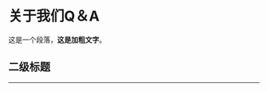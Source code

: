 <!-- 你的原始Markdown内容从这里开始 -->
# 关于我们Q＆A

这是一个段落，**这是加粗文字**。
## 二级标题
<!-- 你的原始Markdown内容到这里结束 -->

---

<!-- 神奇的自适应脚本从这里开始 -->
<script>
// 1. 阻止浏览器默认的纯文本渲染行为
document.open();
document.close();

// 2. 获取当前文档的整个Markdown文本
let rawText = document.documentElement.textContent;

// 3. 找到内容的分隔点（比如用注释或者特定标记）
// 这里我们用 `---` 作为分隔符，分隔符之前是内容，之后是脚本
let splitIndex = rawText.lastIndexOf('---');
let markdownContent = rawText.substring(0, splitIndex).trim();

// 4. 创建一个简单的Markdown解析器（非常基础，可根据需要增强）
function parseMarkdown(md) {
  // 替换标题
  md = md.replace(/^# (.*$)/gim, '<h1>$1</h1>');
  md = md.replace(/^## (.*$)/gim, '<h2>$1</h2>');
  md = md.replace(/^### (.*$)/gim, '<h3>$1</h3>');
  // 替换加粗
  md = md.replace(/\*\*(.*?)\*\*/gim, '<strong>$1</strong>');
  // 替换斜体
  md = md.replace(/\*(.*?)\*/gim, '<em>$1</em>');
  // 替换链接
  md = md.replace(/\[(.*?)\]\((.*?)\)/gim, '<a href="$2">$1</a>');
  // 替换图片
  md = md.replace(/\!\[(.*?)\]\((.*?)\)/gim, '<img src="$2" alt="$1" />');
  // 替换无序列表
  md = md.replace(/^- (.*$)/gim, '<li>$1</li>');
  md = md.replace(/(<li>.*<\/li>)/gims, '<ul>$1</ul>');
  // 替换代码块
  md = md.replace(/```(\w+)?\s([\s\S]*?)```/gim, '<pre><code>$2</code></pre>');
  // 替换行内代码
  md = md.replace(/`(.*?)`/gim, '<code>$1</code>');
  // 替换段落
  md = md.replace(/\n\n(.*?)\n\n/gims, '<p>$1</p>');
  md = md.replace(/^\s*(\w+)/gim, '<p>$1</p>');
  
  return md;
}

// 5. 解析Markdown内容
let parsedHTML = parseMarkdown(markdownContent);

// 6. 构建完整的HTML页面，并添加关键的Viewport和CSS
let fullHTML = `
<!DOCTYPE html>
<html lang="zh-CN">
<head>
    <meta charset="UTF-8">
    <meta name="viewport" content="width=device-width, initial-scale=1.0">
    <title>Markdown 文档</title>
    <style>
        * {
            box-sizing: border-box;
        }
        body {
            font-family: -apple-system, BlinkMacSystemFont, "Segoe UI", Roboto, Helvetica, Arial, sans-serif;
            line-height: 1.6;
            color: #24292e;
            background-color: #ffffff;
            margin: 0;
            padding: 20px;
            max-width: 100vw;
            overflow-x: hidden;
        }
        .container {
            max-width: 800px;
            margin: 0 auto;
            padding: 20px;
        }
        /* 响应式设计 */
        @media (max-width: 768px) {
            body {
                padding: 10px;
                font-size: 14px;
            }
            .container {
                padding: 10px;
            }
        }
        img {
            max-width: 100%;
            height: auto;
        }
        pre, code {
            background-color: #f6f8fa;
            border-radius: 6px;
            overflow-x: auto;
        }
        pre {
            padding: 16px;
        }
        code {
            padding: 0.2em 0.4em;
        }
        a {
            color: #0366d6;
            text-decoration: none;
        }
        a:hover {
            text-decoration: underline;
        }
    </style>
</head>
<body>
    <div class="container">
        ${parsedHTML}
    </div>
</body>
</html>
`;

// 7. 用美化后的页面替换当前文档
document.write(fullHTML);
document.close();
</script>